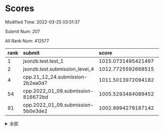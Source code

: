 # Scores

Modified Time: 2022-03-25 03:51:37

Submit Num: 207

All Rank Num: 412577

| rank |               submit               |       score        |       sigma        | pk_num |
| :--- | :--------------------------------- | :----------------- | :----------------- | :----- |
| 1    | jsonzb.test.test_1                 | 1015.0731495421497 | 0.8740821143022132 | 7974   |
| 2    | jsonzb.test.submission_level_4     | 1012.7725592668515 | 0.8040555884200181 | 7976   |
| 4    | cpp.21_12_24.submission-2b2ea0d7   | 1011.5013972094182 | 0.7782134747320726 | 7974   |
| 54   | cpp.2022_01_09.submission-816672bd | 1005.5293484089452 | 0.7415627868620553 | 7968   |
| 91   | cpp.2022_01_09.submission-5b0e3de2 | 1002.9994279187142 | 0.7127194948811275 | 7979   |


<details>
<summary>全部</summary>

| rank |                 submit                 |       score        |       sigma        | pk_num |
| :--- | :------------------------------------- | :----------------- | :----------------- | :----- |
| 1    | jsonzb.test.test_1                     | 1015.0731495421497 | 0.8740821143022132 | 7974   |
| 2    | jsonzb.test.submission_level_4         | 1012.7725592668515 | 0.8040555884200181 | 7976   |
| 3    | gobigger.level_3.submission_level_3_36 | 1011.5041811225552 | 0.7958786661975752 | 7971   |
| 4    | cpp.21_12_24.submission-2b2ea0d7       | 1011.5013972094182 | 0.7782134747320726 | 7974   |
| 5    | gobigger.level_3.submission_level_3_11 | 1011.4241393626404 | 0.7529665828325448 | 7971   |
| 6    | gobigger.level_3.submission_level_3_49 | 1010.9958983117615 | 0.7562728930480442 | 7971   |
| 7    | gobigger.level_3.submission_level_3_30 | 1010.8904437348077 | 0.7796757354034947 | 7974   |
| 8    | gobigger.level_3.submission_level_3_13 | 1010.8367218842252 | 0.7544763697725784 | 7972   |
| 9    | gobigger.level_3.submission_level_3_40 | 1010.7017463506174 | 0.7679494826877743 | 7976   |
| 10   | gobigger.level_3.submission_level_3_10 | 1010.6078215735079 | 0.7468864658918473 | 7972   |
| 11   | gobigger.level_3.submission_level_3_22 | 1010.6026793525895 | 0.7584865727507076 | 7969   |
| 12   | gobigger.level_3.submission_level_3_26 | 1010.5861908061817 | 0.7581628172576991 | 7974   |
| 13   | gobigger.level_3.submission_level_3_15 | 1010.5084171657069 | 0.7603621137739175 | 7972   |
| 14   | gobigger.level_3.submission_level_3_28 | 1010.4122096440561 | 0.760138168215367  | 7972   |
| 15   | gobigger.level_3.submission_level_3_19 | 1010.3595116343884 | 0.7551743322960356 | 7972   |
| 16   | gobigger.level_3.submission_level_3_25 | 1010.3534677455958 | 0.7486009101042165 | 7980   |
| 17   | gobigger.level_3.submission_level_3_43 | 1010.3529198744293 | 0.7626319557837432 | 7979   |
| 18   | gobigger.level_3.submission_level_3_4  | 1010.2857277009462 | 0.7517619141807569 | 7974   |
| 19   | gobigger.level_3.submission_level_3_21 | 1010.2605254130121 | 0.7703021494375816 | 7969   |
| 20   | gobigger.level_3.submission_level_3_34 | 1010.2480304793004 | 0.7642471811191339 | 7974   |
| 21   | gobigger.level_3.submission_level_3_5  | 1010.2461429195556 | 0.7475970014056941 | 7977   |
| 22   | gobigger.level_3.submission_level_3_6  | 1010.241202561073  | 0.7409976040538773 | 7966   |
| 23   | gobigger.level_3.submission_level_3_44 | 1010.2197591363854 | 0.7481299593237276 | 7971   |
| 24   | gobigger.level_3.submission_level_3_45 | 1010.1828328011187 | 0.7586790787637875 | 7971   |
| 25   | gobigger.level_3.submission_level_3_23 | 1010.1626877827367 | 0.7545348641507051 | 7977   |
| 26   | gobigger.level_3.submission_level_3_35 | 1010.1599470508476 | 0.7750366365475342 | 7972   |
| 27   | gobigger.level_3.submission_level_3_3  | 1009.9631539157863 | 0.769473614867928  | 7973   |
| 28   | gobigger.level_3.submission_level_3_46 | 1009.9208118348296 | 0.7591631010421803 | 7977   |
| 29   | gobigger.level_3.submission_level_3_18 | 1009.9193765090267 | 0.7577983281450256 | 7972   |
| 30   | gobigger.level_3.submission_level_3_27 | 1009.7878740502258 | 0.75884616621099   | 7977   |
| 31   | gobigger.level_3.submission_level_3_24 | 1009.7577420743396 | 0.7335012409340285 | 7976   |
| 32   | gobigger.level_3.submission_level_3_12 | 1009.7445111322004 | 0.7430867503454824 | 7973   |
| 33   | gobigger.level_3.submission_level_3_37 | 1009.6298717541541 | 0.7616022903747997 | 7975   |
| 34   | gobigger.level_3.submission_level_3_17 | 1009.6242464391319 | 0.7455292626970782 | 7971   |
| 35   | gobigger.level_3.submission_level_3_9  | 1009.528421533308  | 0.7517307609269651 | 7968   |
| 36   | gobigger.level_3.submission_level_3_20 | 1009.42762397952   | 0.7522009774354401 | 7972   |
| 37   | gobigger.level_3.submission_level_3_48 | 1009.3394891472815 | 0.7453200450979334 | 7973   |
| 38   | gobigger.level_3.submission_level_3_7  | 1009.3325727133592 | 0.7503052045696144 | 7973   |
| 39   | gobigger.level_3.submission_level_3_32 | 1009.2879245873554 | 0.772887766404445  | 7966   |
| 40   | gobigger.level_3.submission_level_3_31 | 1009.2637373786771 | 0.7553990631951802 | 7974   |
| 41   | gobigger.level_3.submission_level_3_8  | 1009.2599301762937 | 0.7484185597738772 | 7970   |
| 42   | gobigger.level_3.submission_level_3_2  | 1009.2379909484358 | 0.7545425342877461 | 7973   |
| 43   | gobigger.level_3.submission_level_3_39 | 1009.2307016169751 | 0.7526347432529004 | 7970   |
| 44   | gobigger.level_3.submission_level_3_38 | 1008.9871422322556 | 0.7431492127999593 | 7977   |
| 45   | gobigger.level_3.submission_level_3_41 | 1008.973462321183  | 0.7570442693806436 | 7970   |
| 46   | gobigger.level_3.submission_level_3_42 | 1008.939895148009  | 0.7386351345201457 | 7975   |
| 47   | gobigger.level_3.submission_level_3_1  | 1008.8111869578905 | 0.7734407033196702 | 7973   |
| 48   | gobigger.level_3.submission_level_3_14 | 1008.8005836447429 | 0.7348830459923092 | 7975   |
| 49   | gobigger.level_3.submission_level_3_16 | 1008.7963152261397 | 0.7374313094935375 | 7977   |
| 50   | gobigger.level_3.submission_level_3_47 | 1008.7152137943049 | 0.7622345564934807 | 7970   |
| 51   | gobigger.level_3.submission_level_3_33 | 1008.7002185133989 | 0.740437668482228  | 7976   |
| 52   | gobigger.level_3.submission_level_3_0  | 1008.5387000240215 | 0.7378522254353095 | 7979   |
| 53   | gobigger.level_3.submission_level_3_29 | 1008.0765330347665 | 0.7401258013780528 | 7975   |
| 54   | cpp.2022_01_09.submission-816672bd     | 1005.5293484089452 | 0.7415627868620553 | 7968   |
| 55   | gobigger.level_1.submission_level_1_2  | 1004.5760613986531 | 0.7219563139303624 | 7973   |
| 56   | gobigger.level_1.submission_level_1_49 | 1004.554225754498  | 0.7192047008596831 | 7971   |
| 57   | gobigger.level_1.submission_level_1_35 | 1004.3961916859799 | 0.7165543793223591 | 7973   |
| 58   | gobigger.level_1.submission_level_1_37 | 1004.3763014026298 | 0.7131033367831769 | 7969   |
| 59   | gobigger.level_1.submission_level_1_4  | 1004.235080767593  | 0.7100572683747786 | 7977   |
| 60   | gobigger.level_1.submission_level_1_19 | 1004.2142163476757 | 0.7189505639091115 | 7973   |
| 61   | gobigger.level_1.submission_level_1_27 | 1004.1343924710438 | 0.7060667430654302 | 7972   |
| 62   | gobigger.level_1.submission_level_1_0  | 1004.1341286146259 | 0.7240907951340486 | 7968   |
| 63   | gobigger.level_1.submission_level_1_14 | 1004.0724729223343 | 0.7133272200002768 | 7973   |
| 64   | gobigger.level_1.submission_level_1_41 | 1004.0563744931327 | 0.7084838949374137 | 7970   |
| 65   | gobigger.level_1.submission_level_1_32 | 1003.9387092710251 | 0.7108289440069954 | 7969   |
| 66   | gobigger.level_1.submission_level_1_10 | 1003.9066034729314 | 0.7297571826197878 | 7969   |
| 67   | gobigger.level_1.submission_level_1_8  | 1003.90517845839   | 0.720127301577593  | 7974   |
| 68   | gobigger.level_1.submission_level_1_9  | 1003.7444354004605 | 0.7054314337242107 | 7969   |
| 69   | gobigger.level_1.submission_level_1_1  | 1003.7116448946143 | 0.7098835428007512 | 7976   |
| 70   | gobigger.level_1.submission_level_1_42 | 1003.6891594717342 | 0.7247998375416624 | 7974   |
| 71   | gobigger.level_1.submission_level_1_23 | 1003.6676363086551 | 0.7231875129062867 | 7971   |
| 72   | gobigger.level_1.submission_level_1_3  | 1003.6558849588934 | 0.7197422960044251 | 7973   |
| 73   | gobigger.level_1.submission_level_1_44 | 1003.6446989630167 | 0.717118325627755  | 7970   |
| 74   | gobigger.level_1.submission_level_1_12 | 1003.5688500524568 | 0.7295260429938427 | 7972   |
| 75   | gobigger.level_1.submission_level_1_36 | 1003.5655355219823 | 0.7141271206254526 | 7971   |
| 76   | gobigger.level_1.submission_level_1_17 | 1003.5101474502918 | 0.7144082000548998 | 7972   |
| 77   | gobigger.level_1.submission_level_1_24 | 1003.4677353456824 | 0.705238119993442  | 7973   |
| 78   | gobigger.level_1.submission_level_1_34 | 1003.3772354451081 | 0.7185640343148728 | 7971   |
| 79   | gobigger.level_1.submission_level_1_26 | 1003.2987698005477 | 0.7286051979178282 | 7972   |
| 80   | gobigger.level_1.submission_level_1_33 | 1003.2591546195472 | 0.7190000685260393 | 7973   |
| 81   | gobigger.level_1.submission_level_1_13 | 1003.211736450823  | 0.7096957729159419 | 7974   |
| 82   | gobigger.level_1.submission_level_1_45 | 1003.2090930266907 | 0.7170833499334448 | 7970   |
| 83   | gobigger.level_1.submission_level_1_22 | 1003.1922102515001 | 0.7241974956720938 | 7974   |
| 84   | gobigger.level_1.submission_level_1_7  | 1003.1756200701415 | 0.7090786250865615 | 7971   |
| 85   | gobigger.level_1.submission_level_1_21 | 1003.1255995240367 | 0.7086916076311507 | 7973   |
| 86   | gobigger.level_1.submission_level_1_40 | 1003.1011527132133 | 0.7122824870219824 | 7973   |
| 87   | gobigger.level_1.submission_level_1_28 | 1003.0855927516484 | 0.7227530993276241 | 7971   |
| 88   | gobigger.level_1.submission_level_1_46 | 1003.0582945416971 | 0.7143295388945065 | 7976   |
| 89   | gobigger.level_1.submission_level_1_30 | 1003.0569569019694 | 0.7318258499274962 | 7971   |
| 90   | gobigger.level_1.submission_level_1_38 | 1003.0411684951007 | 0.7112950953681118 | 7971   |
| 91   | cpp.2022_01_09.submission-5b0e3de2     | 1002.9994279187142 | 0.7127194948811275 | 7979   |
| 92   | gobigger.level_1.submission_level_1_6  | 1002.9832311724176 | 0.7190901857762018 | 7973   |
| 93   | gobigger.level_1.submission_level_1_39 | 1002.9131006042804 | 0.7190374755708205 | 7973   |
| 94   | gobigger.level_1.submission_level_1_5  | 1002.8105349933356 | 0.7098689001798851 | 7973   |
| 95   | gobigger.level_1.submission_level_1_16 | 1002.8096267061413 | 0.7068400193585652 | 7974   |
| 96   | gobigger.level_1.submission_level_1_31 | 1002.6600684313486 | 0.7130964600525781 | 7968   |
| 97   | gobigger.level_1.submission_level_1_29 | 1002.4997879637244 | 0.7045288771822669 | 7982   |
| 98   | gobigger.level_1.submission_level_1_25 | 1002.4752466557692 | 0.7031318101131167 | 7973   |
| 99   | gobigger.level_1.submission_level_1_20 | 1002.3852789105554 | 0.718691302740827  | 7973   |
| 100  | gobigger.level_1.submission_level_1_47 | 1002.35373632656   | 0.7093181344450831 | 7974   |
| 101  | gobigger.level_1.submission_level_1_43 | 1002.2686337475906 | 0.7136699470798457 | 7968   |
| 102  | gobigger.level_1.submission_level_1_11 | 1002.2493764299419 | 0.7167500835163204 | 7967   |
| 103  | gobigger.level_1.submission_level_1_48 | 1002.2274731371876 | 0.717883010752068  | 7970   |
| 104  | gobigger.level_1.submission_level_1_18 | 1001.879944110168  | 0.7029131623426541 | 7970   |
| 105  | gobigger.level_1.submission_level_1_15 | 1001.7404212649632 | 0.7141316927642744 | 7964   |
| 106  | gobigger.random.submission_random_31   | 997.8332233716791  | 0.7151632930264209 | 7971   |
| 107  | gobigger.random.submission_random_49   | 997.5080259316895  | 0.7210422251220191 | 7973   |
| 108  | gobigger.random.submission_random_41   | 997.2555214109987  | 0.7129697392361344 | 7970   |
| 109  | gobigger.random.submission_random_24   | 997.0213829063076  | 0.7031129304078187 | 7973   |
| 110  | gobigger.random.submission_random_19   | 996.9904997513622  | 0.7177582512296831 | 7971   |
| 111  | gobigger.random.submission_random_20   | 996.9629815012602  | 0.7144436716456043 | 7968   |
| 112  | gobigger.random.submission_random_13   | 996.9191185463449  | 0.718101878419181  | 7972   |
| 113  | gobigger.random.submission_random_8    | 996.9140170344717  | 0.7030427845992521 | 7974   |
| 114  | gobigger.random.submission_random_23   | 996.8207013471044  | 0.6914519195028765 | 7972   |
| 115  | gobigger.random.submission_random_45   | 996.7206549922911  | 0.7170099595584605 | 7972   |
| 116  | gobigger.random.submission_random_35   | 996.6402595137588  | 0.6994638540315922 | 7982   |
| 117  | gobigger.random.submission_random_12   | 996.5584608641118  | 0.6980044840074436 | 7972   |
| 118  | gobigger.random.submission_random_43   | 996.5273848086501  | 0.7010065411183124 | 7969   |
| 119  | gobigger.random.submission_random_18   | 996.5163394305049  | 0.7142090022736042 | 7970   |
| 120  | gobigger.random.submission_random_17   | 996.4844027621397  | 0.7066401811513997 | 7973   |
| 121  | gobigger.random.submission_random_29   | 996.4715973271626  | 0.7042196212925278 | 7972   |
| 122  | gobigger.random.submission_random_1    | 996.3536594013314  | 0.7098497666962692 | 7975   |
| 123  | gobigger.random.submission_random_39   | 996.3228609925264  | 0.7152353777660495 | 7981   |
| 124  | gobigger.random.submission_random_30   | 996.3063172905801  | 0.7010083064485909 | 7972   |
| 125  | gobigger.random.submission_random_15   | 996.3014692626716  | 0.7064550289511078 | 7966   |
| 126  | gobigger.random.submission_random_4    | 996.3010560709615  | 0.712598557955662  | 7974   |
| 127  | gobigger.random.submission_random_2    | 996.2678467008209  | 0.7105772722438695 | 7974   |
| 128  | gobigger.random.submission_random_44   | 996.2293394590575  | 0.7140374771220616 | 7980   |
| 129  | gobigger.random.submission_random_47   | 996.1715492097027  | 0.7055846186236796 | 7978   |
| 130  | gobigger.random.submission_random_37   | 996.1431972229811  | 0.6962026759614456 | 7971   |
| 131  | gobigger.random.submission_random_28   | 996.1171270257012  | 0.7110936783438813 | 7970   |
| 132  | gobigger.random.submission_random_5    | 996.0827665476279  | 0.7128269733270873 | 7971   |
| 133  | gobigger.random.submission_random_48   | 996.054302949426   | 0.7065067915912336 | 7970   |
| 134  | gobigger.random.submission_random_40   | 996.004194121266   | 0.7189086042280102 | 7971   |
| 135  | gobigger.random.submission_random_7    | 995.9748435052286  | 0.7211102268148357 | 7971   |
| 136  | gobigger.random.submission_random_32   | 995.9097927979061  | 0.7159460090426298 | 7969   |
| 137  | gobigger.random.submission_random_14   | 995.9009058286298  | 0.7328000832931748 | 7970   |
| 138  | gobigger.random.submission_random_36   | 995.8464451329932  | 0.6982395070186411 | 7972   |
| 139  | gobigger.random.submission_random_11   | 995.8280727031233  | 0.7046916044502824 | 7976   |
| 140  | gobigger.random.submission_random_16   | 995.7555644073931  | 0.6987523258619815 | 7973   |
| 141  | gobigger.random.submission_random_6    | 995.7496159898     | 0.7172655612453918 | 7970   |
| 142  | gobigger.random.submission_random_21   | 995.7029482011151  | 0.7165900737593243 | 7971   |
| 143  | gobigger.random.submission_random_27   | 995.6796701375473  | 0.7139871085529752 | 7970   |
| 144  | gobigger.random.submission_random_0    | 995.5535974568248  | 0.7147451128692872 | 7975   |
| 145  | gobigger.random.submission_random_38   | 995.4714824338627  | 0.6997262137854465 | 7979   |
| 146  | gobigger.random.submission_random_3    | 995.447502180663   | 0.7097157721062934 | 7968   |
| 147  | gobigger.random.submission_random_9    | 995.3089048536065  | 0.7199313195896572 | 7975   |
| 148  | gobigger.random.submission_random_33   | 995.2813497831232  | 0.709319860301222  | 7970   |
| 149  | gobigger.random.submission_random_46   | 995.1387479491019  | 0.7094506018536375 | 7969   |
| 150  | gobigger.random.submission_random_42   | 995.0033506022319  | 0.7176378314255858 | 7972   |
| 151  | gobigger.random.submission_random_26   | 994.9058236391722  | 0.7067186911982548 | 7970   |
| 152  | gobigger.random.submission_random_34   | 994.9007727765693  | 0.7203770306475561 | 7973   |
| 153  | gobigger.random.submission_random_25   | 994.8684862221129  | 0.7084954053070072 | 7971   |
| 154  | gobigger.random.submission_random_22   | 994.8159698855249  | 0.7172486747528815 | 7970   |
| 155  | gobigger.random.submission_random_10   | 994.5348824148831  | 0.7182142276225562 | 7975   |
| 156  | gobigger.level_2.submission_level_2_21 | 993.5120217463847  | 0.7212381174903774 | 7973   |
| 157  | gobigger.level_2.submission_level_2_30 | 993.3221364137055  | 0.7268456583097505 | 7976   |
| 158  | gobigger.level_2.submission_level_2_43 | 993.3206304987528  | 0.7398455486462725 | 7976   |
| 159  | gobigger.level_2.submission_level_2_8  | 993.2116471008849  | 0.7341011514601734 | 7975   |
| 160  | gobigger.level_2.submission_level_2_19 | 993.1970907768077  | 0.7432929263701976 | 7973   |
| 161  | gobigger.level_2.submission_level_2_6  | 993.089536349981   | 0.7498099109963039 | 7966   |
| 162  | gobigger.level_2.submission_level_2_29 | 992.9934618641473  | 0.7410489672031215 | 7975   |
| 163  | gobigger.level_2.submission_level_2_48 | 992.9743343537716  | 0.7409141195565625 | 7978   |
| 164  | gobigger.level_2.submission_level_2_26 | 992.9184701277543  | 0.7440722417298455 | 7971   |
| 165  | gobigger.level_2.submission_level_2_22 | 992.8194375205712  | 0.7482517976975284 | 7977   |
| 166  | gobigger.level_2.submission_level_2_32 | 992.7780109872969  | 0.7411738852100699 | 7970   |
| 167  | gobigger.level_2.submission_level_2_18 | 992.6755120074214  | 0.7541771403149654 | 7976   |
| 168  | gobigger.level_2.submission_level_2_20 | 992.6409419917754  | 0.7410411493721553 | 7970   |
| 169  | gobigger.level_2.submission_level_2_2  | 992.6324324888483  | 0.7439032915542261 | 7972   |
| 170  | gobigger.level_2.submission_level_2_39 | 992.4908974657768  | 0.751149908295322  | 7967   |
| 171  | gobigger.level_2.submission_level_2_5  | 992.4222088126509  | 0.7397205976698885 | 7970   |
| 172  | gobigger.level_2.submission_level_2_34 | 992.4189084908379  | 0.7461381862310804 | 7971   |
| 173  | gobigger.level_2.submission_level_2_42 | 992.4124256734677  | 0.7384657833808975 | 7976   |
| 174  | gobigger.level_2.submission_level_2_13 | 992.4036881907497  | 0.7507194121609005 | 7973   |
| 175  | gobigger.level_2.submission_level_2_9  | 992.3965846506981  | 0.743144248464637  | 7971   |
| 176  | gobigger.level_2.submission_level_2_27 | 992.2910776388175  | 0.7536736601560632 | 7973   |
| 177  | gobigger.level_2.submission_level_2_45 | 992.2646630037453  | 0.7449666616979471 | 7976   |
| 178  | gobigger.level_2.submission_level_2_47 | 992.2619831040209  | 0.7367213039556297 | 7977   |
| 179  | gobigger.level_2.submission_level_2_44 | 992.2476478945763  | 0.7304250802472142 | 7974   |
| 180  | gobigger.level_2.submission_level_2_33 | 992.1970896942471  | 0.7421978186466243 | 7966   |
| 181  | gobigger.level_2.submission_level_2_10 | 992.1917042532111  | 0.7395054465366355 | 7970   |
| 182  | gobigger.level_2.submission_level_2_41 | 992.1556872443546  | 0.7379618930684535 | 7970   |
| 183  | gobigger.level_2.submission_level_2_17 | 992.138083333486   | 0.7571801977227588 | 7973   |
| 184  | gobigger.level_2.submission_level_2_4  | 992.0050591891088  | 0.7329732366258318 | 7970   |
| 185  | gobigger.level_2.submission_level_2_49 | 991.9736173441752  | 0.7562556487489893 | 7970   |
| 186  | gobigger.level_2.submission_level_2_1  | 991.903922077713   | 0.7599208013632212 | 7973   |
| 187  | gobigger.level_2.submission_level_2_28 | 991.8843559373151  | 0.7391637496238478 | 7971   |
| 188  | gobigger.level_2.submission_level_2_25 | 991.8477935133764  | 0.7536305039680382 | 7977   |
| 189  | gobigger.level_2.submission_level_2_31 | 991.7923690975347  | 0.7482555180995608 | 7972   |
| 190  | gobigger.level_2.submission_level_2_16 | 991.7712921506986  | 0.7301483583174037 | 7973   |
| 191  | gobigger.level_2.submission_level_2_40 | 991.7610294127738  | 0.7538418209432449 | 7976   |
| 192  | gobigger.level_2.submission_level_2_23 | 991.7154041812385  | 0.7488450333327951 | 7972   |
| 193  | gobigger.level_2.submission_level_2_15 | 991.7081701925867  | 0.7291444509554615 | 7967   |
| 194  | gobigger.level_2.submission_level_2_3  | 991.6511739854423  | 0.762167221274459  | 7973   |
| 195  | gobigger.level_2.submission_level_2_35 | 991.6140382107646  | 0.749421456375772  | 7973   |
| 196  | gobigger.level_2.submission_level_2_46 | 991.5932932564773  | 0.7459581995604662 | 7974   |
| 197  | gobigger.level_2.submission_level_2_24 | 991.5568908147594  | 0.736987322946922  | 7974   |
| 198  | gobigger.level_2.submission_level_2_38 | 991.5018094704645  | 0.7496962163705521 | 7974   |
| 199  | gobigger.level_2.submission_level_2_12 | 991.2935904891198  | 0.7842732752890427 | 7970   |
| 200  | gobigger.level_2.submission_level_2_14 | 991.2861811077913  | 0.7676914501022709 | 7971   |
| 201  | gobigger.level_2.submission_level_2_36 | 991.1904651128954  | 0.7466045362049823 | 7974   |
| 202  | gobigger.level_2.submission_level_2_0  | 990.917098214541   | 0.7887548571959563 | 7974   |
| 203  | gobigger.level_2.submission_level_2_7  | 990.7513550060632  | 0.7980045423646404 | 7973   |
| 204  | gobigger.level_2.submission_level_2_11 | 990.5640679427228  | 0.7360481179195393 | 7975   |
| 205  | gobigger.level_2.submission_level_2_37 | 990.5376015018875  | 0.7549007255638996 | 7973   |
| 206  | gobigger.none.submission_none_0        | 980.3962469921207  | 1.2376548200928248 | 7972   |
| 207  | gobigger.none.submission_none_1        | 975.9390032382063  | 1.4883476689873616 | 7968   |

</details>